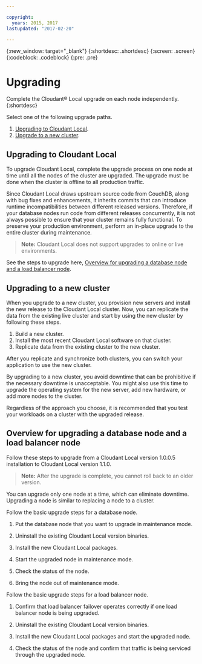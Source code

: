 ```yaml
---

copyright:
  years: 2015, 2017
lastupdated: "2017-02-20"

---
```


{:new_window: target="_blank"}
{:shortdesc: .shortdesc}
{:screen: .screen}
{:codeblock: .codeblock}
{:pre: .pre}

# Upgrading

Complete the Cloudant&reg; Local upgrade on each node independently.
{:shortdesc}

Select one of the following upgrade paths.

1.  [Upgrading to Cloudant Local](#upgrading-to-cloudant-local).
2.  [Upgrade to a new cluster](#upgrade-to-a-new-cluster).

## Upgrading to Cloudant Local

To upgrade Cloudant Local, complete the upgrade process on one
node at time until all the nodes of the cluster are upgraded. The
upgrade must be done when the cluster is offline to all
production traffic.

Since Cloudant Local draws upstream source code from CouchDB,
along with bug fixes and enhancements, it inherits commits that
can introduce runtime incompatibilities between different
released versions. Therefore, if your database nodes run code
from different releases concurrently, it is not always possible
to ensure that your cluster remains fully functional. To preserve
your production environment, perform an in-place upgrade to the
entire cluster during maintenance.

>   **Note:** Cloudant Local does not support upgrades to online or live environments.

See the steps to upgrade here, [Overview for upgrading a database
node and a load balancer node](#overview-for-upgrading-a-database-node-and-a-load-balancer-node).

## Upgrading to a new cluster

When you upgrade to a new cluster, you provision new servers and
install the new release to the Cloudant Local cluster. Now, you
can replicate the data from the existing live cluster and start
by using the new cluster by following these steps.

1.  Build a new cluster.
2.  Install the most recent Cloudant Local software on that
    cluster.
3.  Replicate data from the existing cluster to the new cluster.

After you replicate and synchronize both clusters, you can switch
your application to use the new cluster.

By upgrading to a new cluster, you avoid downtime that can be
prohibitive if the necessary downtime is unacceptable. You might
also use this time to upgrade the operating system for the new
server, add new hardware, or add more nodes to the cluster.

Regardless of the approach you choose, it is recommended that you
test your workloads on a cluster with the upgraded release.

## Overview for upgrading a database node and a load balancer node

Follow these steps to upgrade from a Cloudant Local version
1.0.0.5 installation to Cloudant Local version 1.1.0.

>   **Note:** After the upgrade is complete, you cannot roll back to an older version.

You can upgrade only one node at a time, which can eliminate
downtime. Upgrading a node is similar to replacing a node to a
cluster.

Follow the basic upgrade steps for a database node.

1.  Put the database node that you want to upgrade in maintenance
    mode.

2.  Uninstall the existing Cloudant Local version binaries.

3.  Install the new Cloudant Local packages.

4.  Start the upgraded node in maintenance mode.

5.  Check the status of the node.

6.  Bring the node out of maintenance mode.

Follow the basic upgrade steps for a load balancer node.

1.  Confirm that load balancer failover operates correctly if one
    load balancer node is being upgraded.

2.  Uninstall the existing Cloudant Local version binaries.

3.  Install the new Cloudant Local packages and start the upgraded
    node.

4.  Check the status of the node and confirm that traffic is being
    serviced through the upgraded node.
